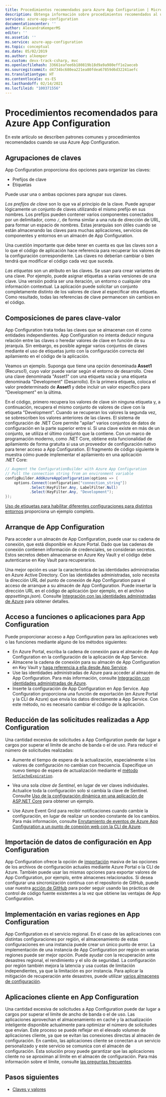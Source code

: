 ```yaml
---
title: Procedimientos recomendados para Azure App Configuration | Microsoft Docs
description: Obtenga información sobre procedimientos recomendados al usar Azure App Configuration. Entre los temas tratados se incluyen las agrupaciones de claves, las composiciones de pares clave-valor, el arranque de App Configuration, etc.
services: azure-app-configuration
documentationcenter: ''
author: AlexandraKemperMS
editor: ''
ms.assetid: ''
ms.service: azure-app-configuration
ms.topic: conceptual
ms.date: 05/02/2019
ms.author: alkemper
ms.custom: devx-track-csharp, mvc
ms.openlocfilehash: 33661eafee6b180819b18d9a9a980eff1e2aeceb
ms.sourcegitcommit: d4734bc680ea221ea80fdea67859d6d32241aefc
ms.translationtype: HT
ms.contentlocale: es-ES
ms.lasthandoff: 02/14/2021
ms.locfileid: "100371556"
---
```

# <a name="azure-app-configuration-best-practices"></a>Procedimientos recomendados para Azure App Configuration

En este artículo se describen patrones comunes y procedimientos recomendados cuando se usa Azure App Configuration.

## <a name="key-groupings"></a>Agrupaciones de claves

App Configuration proporciona dos opciones para organizar las claves:

* Prefijos de clave
* Etiquetas

Puede usar una o ambas opciones para agrupar sus claves.

*Los prefijos de clave* son lo que va al principio de la clave. Puede agrupar lógicamente un conjunto de claves utilizando el mismo prefijo en sus nombres. Los prefijos pueden contener varios componentes conectados por un delimitador, como `/`, de forma similar a una ruta de dirección de URL, para formar un espacio de nombres. Estas jerarquías son útiles cuando se están almacenando las claves para muchas aplicaciones, servicios de componentes y entornos en un almacén de App Configuration.

Una cuestión importante que debe tener en cuenta es que las claves son a lo que el código de aplicación hace referencia para recuperar los valores de la configuración correspondiente. Las claves no deberían cambiar o bien tendrá que modificar el código cada vez que suceda.

*Las etiquetas* son un atributo en las claves. Se usan para crear variantes de una clave. Por ejemplo, puede asignar etiquetas a varias versiones de una clave. Una versión podría ser una iteración, un entorno o cualquier otra información contextual. La aplicación puede solicitar un conjunto completamente distinto de los valores de clave al especificar otra etiqueta. Como resultado, todas las referencias de clave permanecen sin cambios en el código.

## <a name="key-value-compositions"></a>Composiciones de pares clave-valor

App Configuration trata todas las claves que se almacenan con él como entidades independientes. App Configuration no intenta deducir ninguna relación entre las claves o heredar valores de clave en función de su jerarquía. Sin embargo, es posible agregar varios conjuntos de claves mediante el uso de etiquetas junto con la configuración correcta del apilamiento en el código de la aplicación.

Veamos un ejemplo. Suponga que tiene una opción denominada **Asset1** (Recurso1), cuyo valor puede variar según el entorno de desarrollo. Cree una clave denominada "Asset1" con una etiqueta vacía y una etiqueta denominada "Development" (Desarrollo). En la primera etiqueta, coloca el valor predeterminado de **Asset1** y debe incluir un valor específico para "Development" en la última.

En el código, primero recupera los valores de clave sin ninguna etiqueta y, a continuación, recupera el mismo conjunto de valores de clave con la etiqueta "Development". Cuando se recuperan los valores la segunda vez, se sobrescriben los valores anteriores de las claves. El sistema de configuración de .NET Core permite "apilar" varios conjuntos de datos de configuración en la parte superior entre sí. Si una clave existe en más de un conjunto, se utiliza el último conjunto que la contiene. Con un marco de programación moderno, como .NET Core, obtiene esta funcionalidad de apilamiento de forma gratuita si usa un proveedor de configuración nativo para tener acceso a App Configuration. El fragmento de código siguiente le muestra cómo puede implementar el apilamiento en una aplicación .NET Core:

```csharp
// Augment the ConfigurationBuilder with Azure App Configuration
// Pull the connection string from an environment variable
configBuilder.AddAzureAppConfiguration(options => {
    options.Connect(configuration["connection_string"])
           .Select(KeyFilter.Any, LabelFilter.Null)
           .Select(KeyFilter.Any, "Development");
});
```

[Uso de etiquetas para habilitar diferentes configuraciones para distintos entornos](./howto-labels-aspnet-core.md) proporciona un ejemplo completo.

## <a name="app-configuration-bootstrap"></a>Arranque de App Configuration

Para acceder a un almacén de App Configuration, puede usar su cadena de conexión, que está disponible en Azure Portal. Dado que las cadenas de conexión contienen información de credenciales, se consideran secretos. Estos secretos deben almacenarse en Azure Key Vault y el código debe autenticarse en Key Vault para recuperarlos.

Una mejor opción es usar la característica de las identidades administradas en Azure Active Directory. Con las identidades administradas, solo necesita la dirección URL del punto de conexión de App Configuration para el acceso de arranque a su almacén de App Configuration. Puede insertar la dirección URL en el código de aplicación (por ejemplo, en el archivo *appsettings.json*). Consulte [Integración con las identidades administradas de Azure](howto-integrate-azure-managed-service-identity.md) para obtener detalles.

## <a name="app-or-function-access-to-app-configuration"></a>Acceso a funciones o aplicaciones para App Configuration

Puede proporcionar acceso a App Configuration para las aplicaciones web o las funciones mediante alguno de los métodos siguientes:

* En Azure Portal, escriba la cadena de conexión para el almacén de App Configuration en la configuración de la aplicación de App Service.
* Almacene la cadena de conexión para su almacén de App Configuration en Key Vault y [haga referencia a ella desde App Service](../app-service/app-service-key-vault-references.md).
* Use las identidades administradas de Azure para acceder al almacén de App Configuration. Para más información, consulte [Integración con identidades administradas de Azure](howto-integrate-azure-managed-service-identity.md).
* Inserte la configuración de App Configuration en App Service. App Configuration proporciona una función de exportación (en Azure Portal y la CLI de Azure) que envía los datos directamente a App Service. Con este método, no es necesario cambiar el código de la aplicación.

## <a name="reduce-requests-made-to-app-configuration"></a>Reducción de las solicitudes realizadas a App Configuration

Una cantidad excesiva de solicitudes a App Configuration puede dar lugar a cargos por superar el límite de ancho de banda o el de uso. Para reducir el número de solicitudes realizadas:

* Aumente el tiempo de espera de la actualización, especialmente si los valores de configuración no cambian con frecuencia. Especifique un nuevo tiempo de espera de actualización mediante el [método `SetCacheExpiration`](/dotnet/api/microsoft.extensions.configuration.azureappconfiguration.azureappconfigurationrefreshoptions.setcacheexpiration).

* Vea una sola *clave de Sentinel*, en lugar de ver claves individuales. Actualice toda la configuración solo si cambia la clave de Sentinel. Consulte [Uso de la configuración dinámica en una aplicación de ASP.NET Core](enable-dynamic-configuration-aspnet-core.md) para obtener un ejemplo.

* Use Azure Event Grid para recibir notificaciones cuando cambie la configuración, en lugar de realizar un sondeo constante de los cambios. Para más información, consulte [Enrutamiento de eventos de Azure App Configuration a un punto de conexión web con la CLI de Azure](./howto-app-configuration-event.md).

## <a name="importing-configuration-data-into-app-configuration"></a>Importación de datos de configuración en App Configuration

App Configuration ofrece la opción de [importación](./howto-import-export-data.md) masiva de las opciones de los archivos de configuración actuales mediante Azure Portal o la CLI de Azure. También puede usar las mismas opciones para exportar valores de App Configuration, por ejemplo, entre almacenes relacionados. Si desea configurar una sincronización continua con el repositorio de GitHub, puede usar nuestra [acción de GitHub](./concept-github-action.md) para poder seguir usando las prácticas de control de código fuente existentes a la vez que obtiene las ventajas de App Configuration.

## <a name="multi-region-deployment-in-app-configuration"></a>Implementación en varias regiones en App Configuration

App Configuration es el servicio regional. En el caso de las aplicaciones con distintas configuraciones por región, el almacenamiento de estas configuraciones en una instancia puede crear un único punto de error. La implementación de una instancia de App Configuration por región en varias regiones puede ser mejor opción. Puede ayudar con la recuperación ante desastres regional, el rendimiento y el silo de seguridad. La configuración por región también mejora la latencia y usa cuotas de limitación independientes, ya que la limitación es por instancia. Para aplicar la mitigación de recuperación ante desastres, puede utilizar [varios almacenes de configuración](./concept-disaster-recovery.md). 

## <a name="client-applications-in-app-configuration"></a>Aplicaciones cliente en App Configuration 

Una cantidad excesiva de solicitudes a App Configuration puede dar lugar a cargos por superar el límite de ancho de banda o el de uso. Las aplicaciones aprovechan el almacenamiento en caché y la actualización inteligente disponible actualmente para optimizar el número de solicitudes que envían. Este proceso se puede reflejar en el elevado volumen de aplicaciones cliente, ya que se evitan las conexiones directas al almacén de configuración. En cambio, las aplicaciones cliente se conectan a un servicio personalizado y este servicio se comunica con el almacén de configuración. Esta solución proxy puede garantizar que las aplicaciones cliente no se aproximan al límite en el almacén de configuración. Para más información sobre el límite, consulte [las preguntas frecuentes](./faq.yml#are-there-any-limits-on-the-number-of-requests-made-to-app-configuration).  

## <a name="next-steps"></a>Pasos siguientes

* [Claves y valores](./concept-key-value.md)